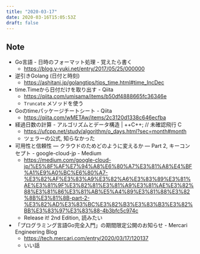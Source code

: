 ```yaml
---
title: "2020-03-17"
date: 2020-03-16T15:05:53Z
draft: false
---
```


## Note

* Go言語 - 日時のフォーマット処理 - 覚えたら書く
  * https://blog.y-yuki.net/entry/2017/05/25/000000
* 逆引きGolang (日付と時刻)
  * https://ashitani.jp/golangtips/tips_time.html#time_IncDec
* time.Timeから日付だけを取り出す - Qiita
  * https://qiita.com/umisama/items/b50df4888665fc36346e
  * `Truncate` メソッドを使う
* Goのtimeパッケージチートシート - Qiita
  * https://qiita.com/wMETAw/items/2c3120d1338c646ecfba
* 経過日数の計算 - アルゴリズムとデータ構造 | ++C++; // 未確認飛行 C
  * https://ufcpp.net/study/algorithm/o_days.html?sec=month#month
  * ツェラーの公式, 知らなかった
* 可用性と信頼性 — クラウドのためどのように変えるか — Part 2, キーコンセプト - google-cloud-jp - Medium
  * https://medium.com/google-cloud-jp/%E5%8F%AF%E7%94%A8%E6%80%A7%E3%81%A8%E4%BF%A1%E9%A0%BC%E6%80%A7-%E3%82%AF%E3%83%A9%E3%82%A6%E3%83%89%E3%81%AE%E3%81%9F%E3%82%81%E3%81%A9%E3%81%AE%E3%82%88%E3%81%86%E3%81%AB%E5%A4%89%E3%81%88%E3%82%8B%E3%81%8B-part-2-%E3%82%AD%E3%83%BC%E3%82%B3%E3%83%B3%E3%82%BB%E3%83%97%E3%83%88-4b3bfc5c974c
  * Release it! 2nd Edition, 読みたい
* 「プログラミング言語Go完全入門」の期間限定公開のお知らせ - Mercari Engineering Blog
  * https://tech.mercari.com/entry/2020/03/17/120137
  * いい話
